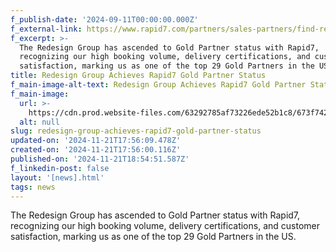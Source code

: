 ```yaml
---
f_publish-date: '2024-09-11T00:00:00.000Z'
f_external-link: https://www.rapid7.com/partners/sales-partners/find-resellers/
f_excerpt: >-
  The Redesign Group has ascended to Gold Partner status with Rapid7,
  recognizing our high booking volume, delivery certifications, and customer
  satisfaction, marking us as one of the top 29 Gold Partners in the US.
title: Redesign Group Achieves Rapid7 Gold Partner Status
f_main-image-alt-text: Redesign Group Achieves Rapid7 Gold Partner Status
f_main-image:
  url: >-
    https://cdn.prod.website-files.com/63292785af73226ede52b1c8/673f742c98e716486f346e34_redesign-rapid-seven.avif
  alt: null
slug: redesign-group-achieves-rapid7-gold-partner-status
updated-on: '2024-11-21T17:56:09.478Z'
created-on: '2024-11-21T17:56:00.116Z'
published-on: '2024-11-21T18:54:51.587Z'
f_linkedin-post: false
layout: '[news].html'
tags: news
---
```


The Redesign Group has ascended to Gold Partner status with Rapid7, recognizing our high booking volume, delivery certifications, and customer satisfaction, marking us as one of the top 29 Gold Partners in the US.
